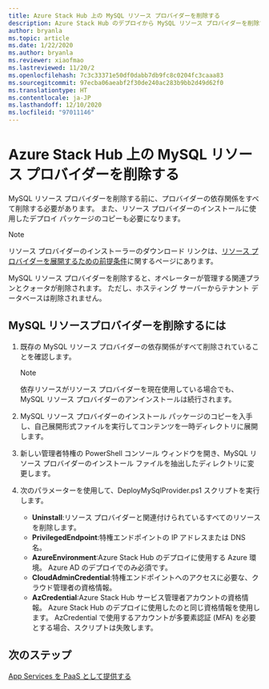 ```yaml
---
title: Azure Stack Hub 上の MySQL リソース プロバイダーを削除する
description: Azure Stack Hub のデプロイから MySQL リソース プロバイダーを削除する方法について説明します。
author: bryanla
ms.topic: article
ms.date: 1/22/2020
ms.author: bryanla
ms.reviewer: xiaofmao
ms.lastreviewed: 11/20/2
ms.openlocfilehash: 7c3c33371e50df0dabb7db9fc8c0204fc3caaa83
ms.sourcegitcommit: 97ecba06aeabf2f30de240ac283b9bb2d49d62f0
ms.translationtype: HT
ms.contentlocale: ja-JP
ms.lasthandoff: 12/10/2020
ms.locfileid: "97011146"
---
```

# <a name="remove-the-mysql-resource-provider-in-azure-stack-hub"></a>Azure Stack Hub 上の MySQL リソース プロバイダーを削除する

MySQL リソース プロバイダーを削除する前に、プロバイダーの依存関係をすべて削除する必要があります。 また、リソース プロバイダーのインストールに使用したデプロイ パッケージのコピーも必要になります。

> [!NOTE]
> リソース プロバイダーのインストーラーのダウンロード リンクは、[リソース プロバイダーを展開するための前提条件](./azure-stack-mysql-resource-provider-deploy.md#prerequisites)に関するページにあります。

MySQL リソース プロバイダーを削除すると、オペレーターが管理する関連プランとクォータが削除されます。 ただし、ホスティング サーバーからテナント データベースは削除されません。

## <a name="to-remove-the-mysql-resource-provider"></a>MySQL リソースプロバイダーを削除するには

1. 既存の MySQL リソース プロバイダーの依存関係がすべて削除されていることを確認します。

   > [!NOTE]
   > 依存リソースがリソース プロバイダーを現在使用している場合でも、MySQL リソース プロバイダーのアンインストールは続行されます。
  
2. MySQL リソース プロバイダーのインストール パッケージのコピーを入手し、自己展開形式ファイルを実行してコンテンツを一時ディレクトリに展開します。
3. 新しい管理者特権の PowerShell コンソール ウィンドウを開き、MySQL リソース プロバイダーのインストール ファイルを抽出したディレクトリに変更します。
4. 次のパラメーターを使用して、DeployMySqlProvider.ps1 スクリプトを実行します。
    - **Uninstall**:リソース プロバイダーと関連付けられているすべてのリソースを削除します。
    - **PrivilegedEndpoint**:特権エンドポイントの IP アドレスまたは DNS 名。
    - **AzureEnvironment**:Azure Stack Hub のデプロイに使用する Azure 環境。 Azure AD のデプロイでのみ必須です。
    - **CloudAdminCredential**:特権エンドポイントへのアクセスに必要な、クラウド管理者の資格情報。
    - **AzCredential**:Azure Stack Hub サービス管理者アカウントの資格情報。 Azure Stack Hub のデプロイに使用したのと同じ資格情報を使用します。 AzCredential で使用するアカウントが多要素認証 (MFA) を必要とする場合、スクリプトは失敗します。

## <a name="next-steps"></a>次のステップ

[App Services を PaaS として提供する](azure-stack-app-service-overview.md)
